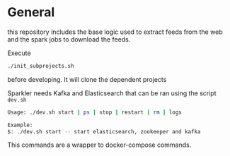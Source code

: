# General

this repository includes the base logic used to extract feeds from the web and the spark jobs to download the feeds.

Execute
```bash
./init_subprojects.sh

```
before developing. It will clone the dependent projects

Sparkler needs Kafka and Elasticsearch that can be ran using the script `dev.sh`

```bash
Usage: ./dev.sh start | ps | stop | restart | rm | logs

Example:
$: ./dev.sh start -- start elasticsearch, zookeeper and kafka
```

This commands are a wrapper to docker-compose commands.

